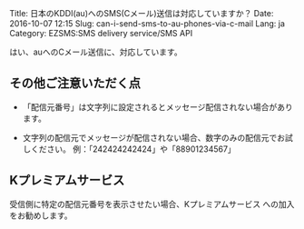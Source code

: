 Title: 日本のKDDI(au)へのSMS(Cメール)送信は対応していますか？
Date: 2016-10-07 12:15
Slug: can-i-send-sms-to-au-phones-via-c-mail
Lang: ja
Category: EZSMS:SMS delivery service/SMS API

はい、auへのCメール送信に、対応しています。

## その他ご注意いただく点

* 「配信元番号」は文字列に設定されるとメッセージ配信されない場合があります。

* 文字列の配信元でメッセージが配信されない場合、数字のみの配信元でお試しください。 例：「242424242424」や「88901234567」

## Kプレミアムサービス

受信側に特定の配信元番号を表示させたい場合、Kプレミアムサービス への加入をお勧めします。